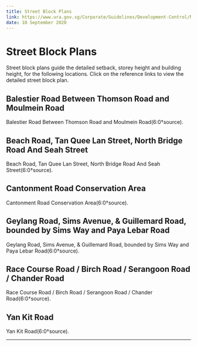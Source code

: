 ```yaml
---
title: Street Block Plans
link: https://www.ura.gov.sg/Corporate/Guidelines/Development-Control/Non-Residential/C-CI/Street-Block-Plans
date: 10 September 2020
---
```


# Street Block Plans

Street block plans guide the detailed setback, storey height and building height, for the following locations. Click on the reference links to view the detailed street block plan.

## Balestier Road Between Thomson Road and Moulmein Road
Balestier Road Between Thomson Road and Moulmein Road(6:0†source).

## Beach Road, Tan Quee Lan Street, North Bridge Road And Seah Street
Beach Road, Tan Quee Lan Street, North Bridge Road And Seah Street(6:0†source).

## Cantonment Road Conservation Area
Cantonment Road Conservation Area(6:0†source).

## Geylang Road, Sims Avenue, & Guillemard Road, bounded by Sims Way and Paya Lebar Road
Geylang Road, Sims Avenue, & Guillemard Road, bounded by Sims Way and Paya Lebar Road(6:0†source).

## Race Course Road / Birch Road / Serangoon Road / Chander Road
Race Course Road / Birch Road / Serangoon Road / Chander Road(6:0†source).

## Yan Kit Road
Yan Kit Road(6:0†source).

---


